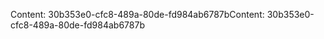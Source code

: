 <span data-ttu-id="3e673-101">Content: 30b353e0-cfc8-489a-80de-fd984ab6787b</span><span class="sxs-lookup"><span data-stu-id="3e673-101">Content: 30b353e0-cfc8-489a-80de-fd984ab6787b</span></span>